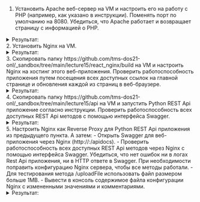 1. Установить Apache веб-сервер на VM и настроить его на работу с PHP (например, как указано в инструкции). Поменять порт по умолчанию на 8080. Убедиться, что Apache работает и возвращает страницу с информацией о PHP.
<details><summary>Результат:</summary>
  
```
sudo apt install apache2 -y
sudo apt install php libapache2-mod-php -y
```
![image](https://github.com/user-attachments/assets/cb7fa2c1-9240-40ee-bc65-b80ca9ff2938)

![image](https://github.com/user-attachments/assets/46a2e1d5-d2f6-434f-9d2e-3646c4e17be5)

![image](https://github.com/user-attachments/assets/d6aa3384-04ec-4303-a7e8-e902a4a8e845)

![image](https://github.com/user-attachments/assets/bddfacbc-8938-44aa-b742-7a8a980eeb4b)

![image](https://github.com/user-attachments/assets/d2442e71-f320-40fe-b0b6-bbe1bb1d4565)

</details>
2. Установить Nginx на VM.
<details><summary>Результат:</summary>

```
sudo apt-get install nginx
```

![image](https://github.com/user-attachments/assets/e03aa987-b019-4065-bd5e-1936d948eb64)

![image](https://github.com/user-attachments/assets/ed5a7b75-9000-41b7-87ec-e07f64347323)

</details>
3. Скопировать папку https://github.com/tms-dos21-onl/_sandbox/tree/main/lecture15/react_nginx/build на VM и настроить Nginx на хостинг этого веб-приложения. Проверить работоспособность приложения путем посещения всех доступных ссылок на главной странице и обновления каждой из страниц в веб-браузере.
<details><summary>Результат:</summary>
Копирую папку:

```
sudo cp -r /mnt/c/Users/user/DevOps/_sandbox/lecture15/react_nginx/build /var/www/html
```

![image](https://github.com/user-attachments/assets/eeb162e6-d47a-47bc-ac45-0cab362c73b0)

Меняю порт и пишу корневую папку:

![image](https://github.com/user-attachments/assets/c37ccf8e-7f47-421f-82c5-9b41f5e01a23)

![image](https://github.com/user-attachments/assets/3d8dcdf1-c638-4f88-aaf7-57ad50c60bb2)

Также изменил эту часть конфига, чтобы при перезагрузке страницы не появлялась 404:

![image](https://github.com/user-attachments/assets/c6198d1f-d144-485a-b0e1-86f5c0a29249)

![image](https://github.com/user-attachments/assets/d0cdc9de-669b-4e8a-acfa-b92eb63b8ed5)

</details>
4. Скопировать папку https://github.com/tms-dos21-onl/_sandbox/tree/main/lecture15/api на VM и запустить Python REST Api приложение согласно инструкции. Проверить работоспособность всех доступных REST Api методов с помощью интерфейса Swagger.
<details><summary>Результат:</summary>
Копирую папку:
  
```
sudo cp -r /mnt/c/Users/user/DevOps/_sandbox/lecture15/api /var/www/html
sudo apt install python3 python3-pip python3.11-venv
```
  
Перешел в директорию со скопированной папкой и выполнил все по инструкции:

![image](https://github.com/user-attachments/assets/757d5c2b-af42-4836-8eba-4a47f5f1cbec)

![image](https://github.com/user-attachments/assets/4d6966f7-12f6-4b8c-a18f-2cf812cf1888)

</details>
5. Настроить Nginx как Reverse Proxy для Python REST Api приложения из предыдущего пункта. А затем:
- Открыть Swagger для веб-приложения через Nginx (http://<NGINX_IP>:<NGINX_PORT>/apidocs).
- Проверить работоспособность всех доступных REST Api методов через Nginx с помощью интерфейса Swagger. Убедиться, что нет ошибок ни в логах Rest Api приложения, ни в HTTP ответе в Swagger. При необходимости поправить конфигурацию Nginx сервера, чтобы все методы работали.
- Для тестирования метода /uploadFile использовать файл размером больше 1MB.
- Вывести в консоль содержимое файла конфигурации Nginx с измененными значениями и комментариями.
<details><summary>Результат:</summary>
Изменил location:

![image](https://github.com/user-attachments/assets/0af8ad24-0369-4496-94fb-8b644db76351)

Get запросы работают:

![image](https://github.com/user-attachments/assets/e99a71d5-18fa-4a8c-ba81-0af3bcca9635)

Загрузка файла не работает:

![image](https://github.com/user-attachments/assets/4b1dca7d-b3c9-484e-8978-0d4bc665157b)

Для того чтобы заработала прописываю в конфиге явное ограничение размера файла:

![image](https://github.com/user-attachments/assets/9a09ed49-5ccf-4dca-96d0-3e642a6c09f9)

И последнее, снова ошибка, большой тайм-аут:

![image](https://github.com/user-attachments/assets/bf8ff036-c201-4deb-8c1b-7a8fa02313e8)

Установил в конфиге собственное значение:

![image](https://github.com/user-attachments/assets/63cff5a6-e29a-4bcb-8dd2-c894a3bc43be)

И вот тут уже дождался ))

![image](https://github.com/user-attachments/assets/842d30de-900e-4bb8-bc33-1c51b3c6ba7e)

</details>
